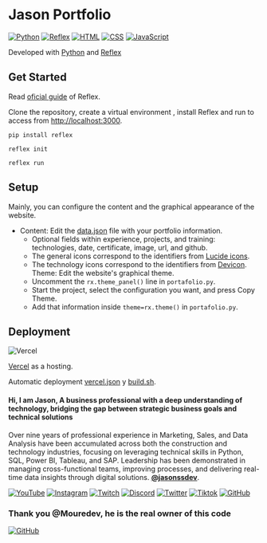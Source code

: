 # Jason Portfolio

[![Python](https://img.shields.io/badge/Python-3.12+-9966FF?style=for-the-badge&logo=python&logoColor=f1f1f1&labelColor=161616)](https://python.org)
[![Reflex](https://img.shields.io/badge/Reflex-0.4.5+-9966FF?style=for-the-badge&logo=reflex&logoColor=f1f1f1&labelColor=161616)](https://reflex.dev)
[![HTML](https://img.shields.io/badge/HTML-9966FF?style=for-the-badge&logo=html5&logoColor=f1f1f1&labelColor=161616)](https://developer.mozilla.org/es/docs/Web/HTML)
[![CSS](https://img.shields.io/badge/CSS-9966FF?style=for-the-badge&logo=css3&logoColor=f1f1f1&labelColor=161616)](https://developer.mozilla.org/es/docs/Web/CSS)
[![JavaScript](https://img.shields.io/badge/JavaScript-9966FF?style=for-the-badge&logo=javascript&logoColor=f1f1f1&labelColor=161616)](https://developer.mozilla.org/es/docs/Web/JavaScript)

Developed with [Python](https://python.org) and [Reflex](https://reflex.dev)

## Get Started

Read [oficial guide](https://reflex.dev/docs/getting-started/installation/) of Reflex.

Clone the repository, create a virtual environment , install Reflex and run to access from [http://localhost:3000](http://localhost:3000).

`pip install reflex`

`reflex init`

`reflex run`

## Setup

Mainly, you can configure the content and the graphical appearance of the website.

* Content: Edit the [data.json](./assets/data/data.json) file with your portfolio information.
	* Optional fields within experience, projects, and training: technologies, date, certificate, image, url, and github.
	* The general icons correspond to the identifiers from [Lucide icons](https://lucide.dev/icons/).
	* The technology icons correspond to the identifiers from [Devicon](https://devicon.dev/).
Theme: Edit the website's graphical theme.
	* Uncomment the `rx.theme_panel()` line in `portafolio.py`.
	* Start the project, select the configuration you want, and press Copy Theme.
	* Add that information inside `theme=rx.theme()` in `portafolio.py`.

## Deployment

![Vercel](https://img.shields.io/github/stars/vercel/vercel?label=Vercel&style=social)

[Vercel](https://vercel.com) as a hosting.

Automatic deployment [vercel.json](./vercel.json) y [build.sh](./build.sh).


#### Hi, I am Jason, A business professional with a deep understanding of technology, bridging the gap between strategic business goals and technical solutions

Over nine years of professional experience in Marketing, Sales, and Data Analysis have been accumulated across both the construction and technology industries, focusing on leveraging technical skills in Python, SQL, Power BI, Tableau, and SAP. Leadership has been demonstrated in managing cross-functional teams, improving processes, and delivering real-time data insights through digital solutions. **[@jasonssdev](https://jasonssdev.com)**.

[![YouTube](https://img.shields.io/badge/Youtube-161616?style=for-the-badge&logo=youtube&logoColor=f1f1f1&labelColor=9966FF)](https://www.youtube.com/@jasonssdev)
[![Instagram](https://img.shields.io/badge/Instagram-161616?style=for-the-badge&logo=instagram&logoColor=f1f1f1&labelColor=9966FF)](https://www.youtube.com/@jasonssdev)
[![Twitch](https://img.shields.io/badge/Twitch-161616?style=for-the-badge&logo=twitch&logoColor=f1f1f1&labelColor=9966FF)](https://twitch.com/jasonssdev)
[![Discord](https://img.shields.io/badge/Discord-161616?style=for-the-badge&logo=discord&logoColor=f1f1f1&labelColor=9966FF)](https://jasonssdev.com/discord)
[![Twitter](https://img.shields.io/badge/X-161616?style=for-the-badge&logo=x&logoColor=f1f1f1&labelColor=9966FF)](https://x.com/jasonssdev)
[![Tiktok](https://img.shields.io/badge/Tiktok-161616?style=for-the-badge&logo=tiktok&logoColor=f1f1f1&labelColor=9966FF)](https://www.youtube.com/@jasonssdev)
[![GitHub](https://img.shields.io/badge/Github-161616?style=for-the-badge&logo=github&logoColor=f1f1f1&labelColor=9966FF)](https://github.com/jasonssdev)

### Thank you @Mouredev, he is the real owner of this code 
[![GitHub](https://img.shields.io/badge/Github-161616?style=for-the-badge&logo=github&logoColor=f1f1f1&labelColor=9966FF)](https://github.com/mouredev)

